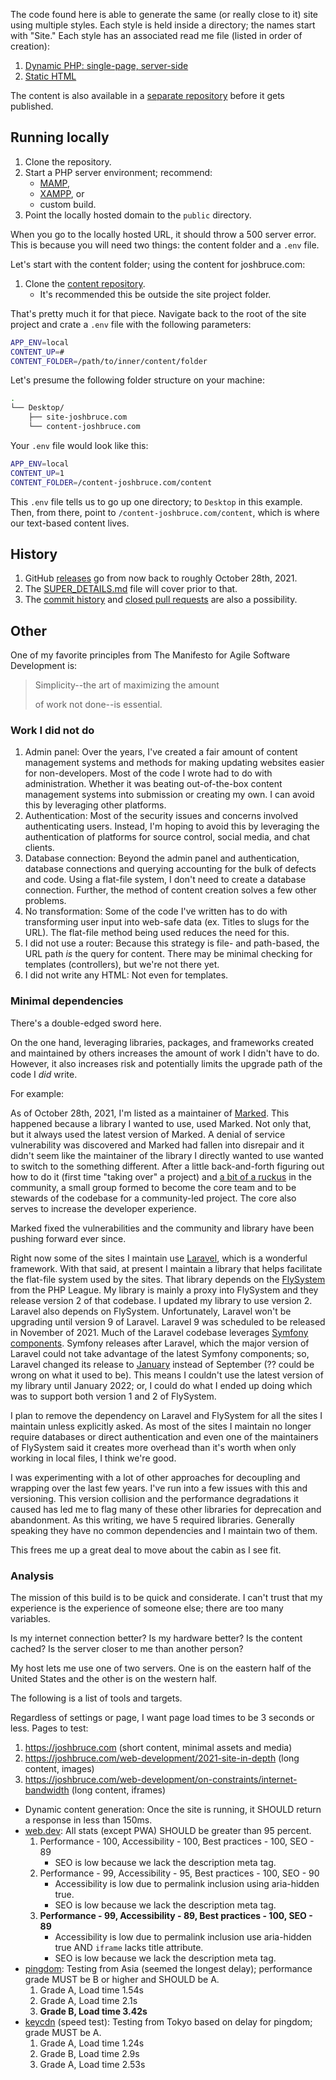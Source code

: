 The code found here is able to generate the same (or really close to it) site using multiple styles. Each style is held inside a directory; the names start with "Site." Each style has an associated read me file (listed in order of creation):

1. [Dynamic PHP: single-page, server-side](https://github.com/8fold/site-joshbruce.com/blob/main/src/SiteDynamic)
2. [Static HTML](https://github.com/8fold/site-joshbruce.com/blob/main/src/SiteStatic)

The content is also available in a [separate repository](https://github.com/joshbruce/content-joshbruce.com) before it gets published.

## Running locally

1. Clone the repository.
2. Start a PHP server environment; recommend:
	- [MAMP](https://www.mamp.info/en/mamp-pro/windows/),
	- [XAMPP](https://www.apachefriends.org/download.html), or
	- custom build.
3. Point the locally hosted domain to the `public` directory.

When you go to the locally hosted URL, it should throw a 500 server error. This is because you will need two things: the content folder and a `.env` file.

Let's start with the content folder; using the content for joshbruce.com:

1. Clone the [content repository](https://github.com/joshbruce/content-joshbruce.com).
	- It's recommended this be outside the site project folder.

That's pretty much it for that piece. Navigate back to the root of the site project and crate a `.env` file with the following parameters:

```bash
APP_ENV=local
CONTENT_UP=#
CONTENT_FOLDER=/path/to/inner/content/folder
```

Let's presume the following folder structure on your machine:

```bash
.
└── Desktop/
	├── site-joshbruce.com
	└── content-joshbruce.com
```

Your `.env` file would look like this:

```bash
APP_ENV=local
CONTENT_UP=1
CONTENT_FOLDER=/content-joshbruce.com/content
```

This `.env` file tells us to go up one directory; to `Desktop` in this example. Then, from there, point to `/content-joshbruce.com/content`, which is where our text-based content lives.

## History

1. GitHub [releases](https://github.com/8fold/site-joshbruce.com/releases) go from now back to roughly October 28th, 2021.
2. The [SUPER_DETAILS.md](https://github.com/8fold/site-joshbruce.com/blob/main/SUPER_DETAILS.md) file will cover prior to that.
3. The [commit history](https://github.com/8fold/site-joshbruce.com/commits/main) and [closed pull requests](https://github.com/8fold/site-joshbruce.com/pulls?q=is%3Apr+is%3Aclosed) are also a possibility.

## Other

One of my favorite principles from The Manifesto for Agile Software Development is:

> Simplicity--the art of maximizing the amount
>
> of work not done--is essential.

### Work I did not do

1. Admin panel: Over the years, I've created a fair amount of content management systems and methods for making updating websites easier for non-developers. Most of the code I wrote had to do with administration. Whether it was beating out-of-the-box content management systems into submission or creating my own. I can avoid this by leveraging other platforms.
2. Authentication:  Most of the security issues and concerns involved authenticating users. Instead, I'm hoping to avoid this by leveraging the authentication of platforms for source control, social media, and chat clients.
3. Database connection: Beyond the admin panel and authentication, database connections and querying accounting for the bulk of defects and code. Using a flat-file system, I don't need to create a database connection. Further, the method of content creation solves a few other problems.
4. No transformation: Some of the code I've written has to do with transforming user input into web-safe data (ex. Titles to slugs for the URL). The flat-file method being used reduces the need for this.
5. I did not use a router: Because this strategy is file- and path-based, the URL path *is* the query for content. There may be minimal checking for templates (controllers), but we're not there yet.
6. I did not write any HTML: Not even for templates.

### Minimal dependencies

There's a double-edged sword here.

On the one hand, leveraging libraries, packages, and frameworks created and maintained by others increases the amount of work I didn't have to do. However, it also increases risk and potentially limits the upgrade path of the code I *did* write.

For example:

As of October 28th, 2021, I'm listed as a maintainer of [Marked](https://github.com/markedjs/marked). This happened because a library I wanted to use, used Marked. Not only that, but it always used the latest version of Marked. A denial of service vulnerability was discovered and Marked had fallen into disrepair and it didn't seem like the maintainer of the library I directly wanted to use wanted to switch to the something different. After a little back-and-forth figuring out how to do it (first time "taking over" a project) and [a bit of a ruckus](https://github.com/markedjs/marked/issues/1522) in the community, a small group formed to become the core team and to be stewards of the codebase for a community-led project. The core also serves to increase the developer experience.

Marked fixed the vulnerabilities and the community and library have been pushing forward ever since.

Right now some of the sites I maintain use [Laravel](https://laravel.com), which is a wonderful framework. With that said, at present I maintain a library that helps facilitate the flat-file system used by the sites. That library depends on the [FlySystem](https://flysystem.thephpleague.com/v2/docs/) from the PHP League. My library is mainly a proxy into FlySystem and they release version 2 of that codebase. I updated my library to use version 2. Laravel also depends on FlySystem. Unfortunately, Laravel won't be upgrading until version 9 of Laravel. Laravel 9 was scheduled to be released in November of 2021. Much of the Laravel codebase leverages [Symfony components](https://symfony.com). Symfony releases after Laravel, which the major version of Laravel could not take advantage of the latest Symfony components; so, Laravel changed its release to [January](https://laravel-news.com/laravel-9) instead of September (?? could be wrong on what it used to be). This means I couldn't use the latest version of my library until January 2022; or, I could do what I ended up doing which was to support both version 1 and 2 of FlySystem.

I plan to remove the dependency on Laravel and FlySystem for all the sites I maintain unless explicitly asked. As most of the sites I maintain no longer require databases or direct authentication and even one of the maintainers of FlySystem said it creates more overhead than it's worth when only working in local files, I think we're good.

I was experimenting with a lot of other approaches for decoupling and wrapping over the last few years. I've run into a few issues with this and versioning. This version collision and the performance degradations it caused has led me to flag many of these other libraries for deprecation and abandonment. As this writing, we have 5 required libraries. Generally speaking they have no common dependencies and I maintain two of them.

This frees me up a great deal to move about the cabin as I see fit.

### Analysis

The mission of this build is to be quick and considerate. I can't trust that my experience is the experience of someone else; there are too many variables.

Is my internet connection better? Is my hardware better? Is the content cached? Is the server closer to me than another person?

My host lets me use one of two servers. One is on the eastern half of the United States and the other is on the western half.

The following is a list of tools and targets.

Regardless of settings or page, I want page load times to be 3 seconds or less. Pages to test:

1. https://joshbruce.com (short content, minimal assets and media)
2. https://joshbruce.com/web-development/2021-site-in-depth (long content, images)
3. https://joshbruce.com/web-development/on-constraints/internet-bandwidth (long content, iframes)

- Dynamic content generation: Once the site is running, it SHOULD return a response in less than 150ms.
- [web.dev](https://web.dev/measure/): All stats (except PWA) SHOULD be greater than 95 percent.
	1. Performance - 100, Accessibility - 100, Best practices - 100, SEO - 89
		- SEO is low because we lack the description meta tag.
	2. Performance - 99, Accessibility - 95, Best practices - 100, SEO - 90
		- Accessibility is low due to permalink inclusion using aria-hidden true.
		- SEO is low because we lack the description meta tag.
	3. **Performance - 99, Accessibility - 89, Best practices - 100, SEO - 89**
		- Accessibility is low due to permalink inclusion use aria-hidden true AND `iframe` lacks title attribute.
		- SEO is low because we lack the description meta tag.
- [pingdom](https://tools.pingdom.com): Testing from Asia (seemed the longest delay); performance grade MUST be B or higher and SHOULD be A.
	1. Grade A, Load time 1.54s
	2. Grade A, Load time 2.1s
	3. **Grade B, Load time 3.42s**
- [keycdn](https://tools.keycdn.com/speed) (speed test): Testing from Tokyo based on delay for pingdom; grade MUST be A.
	1. Grade A, Load time 1.24s
	2. Grade B, Load time 2.9s
	3. Grade A, Load time 2.53s

